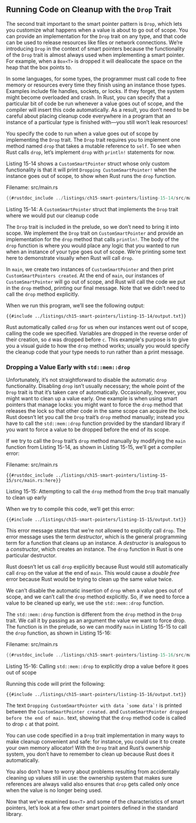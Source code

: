 ## Running Code on Cleanup with the `Drop` Trait

The second trait important to the smart pointer pattern is `Drop`, which lets you customize what happens when a value is about to go out of scope. You can provide an implementation for the `Drop` trait on any type, and that code can be used to release resources like files or network connections. We’re introducing `Drop` in the context of smart pointers because the functionality of the `Drop` trait is almost always used when implementing a smart pointer. For example, when a `Box<T>` is dropped it will deallocate the space on the heap that the box points to.

In some languages, for some types, the programmer must call code to free memory or resources every time they finish using an instance those types. Examples include file handles, sockets, or locks. If they forget, the system might become overloaded and crash. In Rust, you can specify that a particular bit of code be run whenever a value goes out of scope, and the compiler will insert this code automatically. As a result, you don’t need to be careful about placing cleanup code everywhere in a program that an instance of a particular type is finished with—you still won’t leak resources!

You specify the code to run when a value goes out of scope by implementing the `Drop` trait. The `Drop` trait requires you to implement one method named `drop` that takes a mutable reference to `self`. To see when Rust calls `drop`, let’s implement `drop` with `println!` statements for now.

Listing 15-14 shows a `CustomSmartPointer` struct whose only custom functionality is that it will print `Dropping CustomSmartPointer!` when the instance goes out of scope, to show when Rust runs the `drop` function.

<span class="filename">Filename: src/main.rs</span>

```rust
{{#rustdoc_include ../listings/ch15-smart-pointers/listing-15-14/src/main.rs}}
```


<span class="caption">Listing 15-14: A `CustomSmartPointer` struct that implements the `Drop` trait where we would put our cleanup code</span>

The `Drop` trait is included in the prelude, so we don’t need to bring it into scope. We implement the `Drop` trait on `CustomSmartPointer` and provide an implementation for the `drop` method that calls `println!`. The body of the `drop` function is where you would place any logic that you wanted to run when an instance of your type goes out of scope. We’re printing some text here to demonstrate visually when Rust will call `drop`.

In `main`, we create two instances of `CustomSmartPointer` and then print `CustomSmartPointers created`. At the end of `main`, our instances of `CustomSmartPointer` will go out of scope, and Rust will call the code we put in the `drop` method, printing our final message. Note that we didn’t need to call the `drop` method explicitly.

When we run this program, we’ll see the following output:

```console
{{#include ../listings/ch15-smart-pointers/listing-15-14/output.txt}}
```

Rust automatically called `drop` for us when our instances went out of scope, calling the code we specified. Variables are dropped in the reverse order of their creation, so `d` was dropped before `c`. This example's purpose is to give you a visual guide to how the `drop` method works; usually you would specify the cleanup code that your type needs to run rather than a print message.

### Dropping a Value Early with `std::mem::drop`

Unfortunately, it’s not straightforward to disable the automatic `drop` functionality. Disabling `drop` isn’t usually necessary; the whole point of the `Drop` trait is that it’s taken care of automatically. Occasionally, however, you might want to clean up a value early. One example is when using smart pointers that manage locks: you might want to force the `drop` method that releases the lock so that other code in the same scope can acquire the lock. Rust doesn’t let you call the `Drop` trait’s `drop` method manually; instead you have to call the `std::mem::drop` function provided by the standard library if you want to force a value to be dropped before the end of its scope.

If we try to call the `Drop` trait’s `drop` method manually by modifying the `main` function from Listing 15-14, as shown in Listing 15-15, we’ll get a compiler error:

<span class="filename">Filename: src/main.rs</span>

```rust,ignore,does_not_compile
{{#rustdoc_include ../listings/ch15-smart-pointers/listing-15-15/src/main.rs:here}}
```


<span class="caption">Listing 15-15: Attempting to call the `drop` method from the `Drop` trait manually to clean up early</span>

When we try to compile this code, we’ll get this error:

```console
{{#include ../listings/ch15-smart-pointers/listing-15-15/output.txt}}
```

This error message states that we’re not allowed to explicitly call `drop`. The error message uses the term *destructor*, which is the general programming term for a function that cleans up an instance. A *destructor* is analogous to a *constructor*, which creates an instance. The `drop` function in Rust is one particular destructor.

Rust doesn’t let us call `drop` explicitly because Rust would still automatically call `drop` on the value at the end of `main`. This would cause a *double free* error because Rust would be trying to clean up the same value twice.

We can’t disable the automatic insertion of `drop` when a value goes out of scope, and we can’t call the `drop` method explicitly. So, if we need to force a value to be cleaned up early, we use the `std::mem::drop` function.

The `std::mem::drop` function is different from the `drop` method in the `Drop` trait. We call it by passing as an argument the value we want to force drop. The function is in the prelude, so we can modify `main` in Listing 15-15 to call the `drop` function, as shown in Listing 15-16:

<span class="filename">Filename: src/main.rs</span>

```rust
{{#rustdoc_include ../listings/ch15-smart-pointers/listing-15-16/src/main.rs:here}}
```


<span class="caption">Listing 15-16: Calling `std::mem::drop` to explicitly drop a value before it goes out of scope</span>

Running this code will print the following:

```console
{{#include ../listings/ch15-smart-pointers/listing-15-16/output.txt}}
```

The text ``Dropping CustomSmartPointer with data `some data`!`` is printed between the `CustomSmartPointer created.` and `CustomSmartPointer dropped
before the end of main.` text, showing that the `drop` method code is called to drop `c` at that point.

You can use code specified in a `Drop` trait implementation in many ways to make cleanup convenient and safe: for instance, you could use it to create your own memory allocator! With the `Drop` trait and Rust’s ownership system, you don’t have to remember to clean up because Rust does it automatically.

You also don’t have to worry about problems resulting from accidentally cleaning up values still in use: the ownership system that makes sure references are always valid also ensures that `drop` gets called only once when the value is no longer being used.

Now that we’ve examined `Box<T>` and some of the characteristics of smart pointers, let’s look at a few other smart pointers defined in the standard library.
